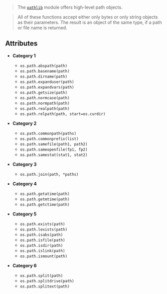 > The [`pathlib`](./pathlib.md) module offers high-level path objects.

> All of these functions accept either only bytes or only string objects as their parameters. The result is an object of the same type, if a path or file name is returned.

## Attributes

- **Category 1**
    - `os.path.abspath(path)`
    - `os.path.basename(path)`
    - `os.path.dirname(path)`
    - `os.path.expanduser(path)`
    - `os.path.expandvars(path)`
    - `os.path.getsize(path)`
    - `os.path.normcase(path)`
    - `os.path.normpath(path)`
    - `os.path.realpath(path)`
    - `os.path.relpath(path, start=os.curdir)`

- **Category 2**
    - `os.path.commonpath(paths)`
    - `os.path.commonprefix(list)`
    - `os.path.samefile(path1, path2)`
    - `os.path.sameopenfile(fp1, fp2)`
    - `os.path.samestat(stat1, stat2)`

- **Category 3**
    - `os.path.join(path, *paths)`

- **Category 4**
    - `os.path.getatime(path)`
    - `os.path.getmtime(path)`
    - `os.path.getctime(path)`

- **Category 5**
    - `os.path.exists(path)`
    - `os.path.lexists(path)`
    - `os.path.isabs(path)`
    - `os.path.isfile(path)`
    - `os.path.isdir(path)`
    - `os.path.islink(path)`
    - `os.path.ismount(path)`

- **Category 6**
    - `os.path.split(path)`
    - `os.path.splitdrive(path)`
    - `os.path.splitext(path)`
